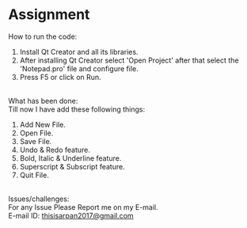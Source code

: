 # Assignment

How to run the code: <br>
1. Install Qt Creator and all its libraries.
2. After installing Qt Creator select 'Open Project' after that select the 'Notepad.pro' file and configure file.
3. Press F5 or click on Run.
<br><br>

What has been done: <br>
  Till now I have add these following things: <br>
1. Add New File.
2. Open File.
3. Save File.
4. Undo & Redo feature.
5. Bold, Italic & Underline feature.
6. Superscript & Subscript feature.
7. Quit File.
<br><br>

Issues/challenges: <br>
For any Issue Please Report me on my E-mail. <br>
E-mail ID: thisisarpan2017@gmail.com <br>
<br><br>
